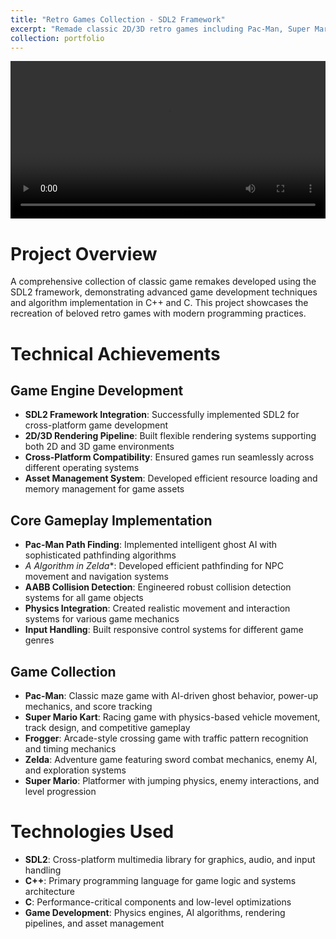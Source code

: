 ```yaml
---
title: "Retro Games Collection - SDL2 Framework"
excerpt: "Remade classic 2D/3D retro games including Pac-Man, Super Mario Kart, and Zelda using SDL2 framework with advanced gameplay algorithms.<br/><img src='/images/game_pacman.png'>"
collection: portfolio
---
```


<video width="100%" controls>
    <source src="/files/OthergAMES1.mp4" type="video/mp4">
    Your browser does not support the video tag.
</video>

Project Overview
======
A comprehensive collection of classic game remakes developed using the SDL2 framework, demonstrating advanced game development techniques and algorithm implementation in C++ and C. This project showcases the recreation of beloved retro games with modern programming practices.

Technical Achievements
======

Game Engine Development
------
- **SDL2 Framework Integration**: Successfully implemented SDL2 for cross-platform game development
- **2D/3D Rendering Pipeline**: Built flexible rendering systems supporting both 2D and 3D game environments
- **Cross-Platform Compatibility**: Ensured games run seamlessly across different operating systems
- **Asset Management System**: Developed efficient resource loading and memory management for game assets

Core Gameplay Implementation
------
- **Pac-Man Path Finding**: Implemented intelligent ghost AI with sophisticated pathfinding algorithms
- **A* Algorithm in Zelda**: Developed efficient pathfinding for NPC movement and navigation systems
- **AABB Collision Detection**: Engineered robust collision detection systems for all game objects
- **Physics Integration**: Created realistic movement and interaction systems for various game mechanics
- **Input Handling**: Built responsive control systems for different game genres

Game Collection
------
- **Pac-Man**: Classic maze game with AI-driven ghost behavior, power-up mechanics, and score tracking
- **Super Mario Kart**: Racing game with physics-based vehicle movement, track design, and competitive gameplay
- **Frogger**: Arcade-style crossing game with traffic pattern recognition and timing mechanics
- **Zelda**: Adventure game featuring sword combat mechanics, enemy AI, and exploration systems
- **Super Mario**: Platformer with jumping physics, enemy interactions, and level progression

Technologies Used
======
- **SDL2**: Cross-platform multimedia library for graphics, audio, and input handling
- **C++**: Primary programming language for game logic and systems architecture
- **C**: Performance-critical components and low-level optimizations
- **Game Development**: Physics engines, AI algorithms, rendering pipelines, and asset management
